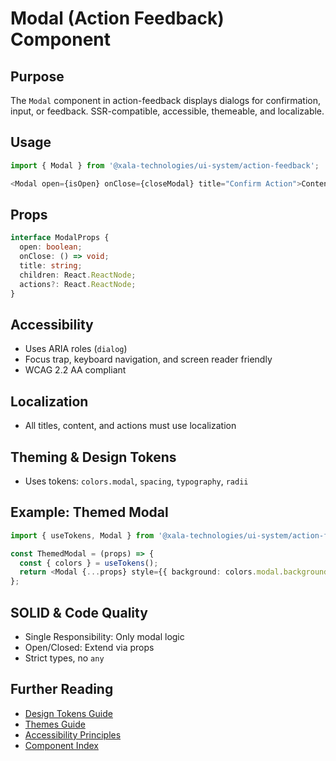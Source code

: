 # Modal (Action Feedback) Component

## Purpose
The `Modal` component in action-feedback displays dialogs for confirmation, input, or feedback. SSR-compatible, accessible, themeable, and localizable.

## Usage
```typescript
import { Modal } from '@xala-technologies/ui-system/action-feedback';

<Modal open={isOpen} onClose={closeModal} title="Confirm Action">Content</Modal>
```

## Props
```typescript
interface ModalProps {
  open: boolean;
  onClose: () => void;
  title: string;
  children: React.ReactNode;
  actions?: React.ReactNode;
}
```

## Accessibility
- Uses ARIA roles (`dialog`)
- Focus trap, keyboard navigation, and screen reader friendly
- WCAG 2.2 AA compliant

## Localization
- All titles, content, and actions must use localization

## Theming & Design Tokens
- Uses tokens: `colors.modal`, `spacing`, `typography`, `radii`

## Example: Themed Modal
```typescript
import { useTokens, Modal } from '@xala-technologies/ui-system/action-feedback';

const ThemedModal = (props) => {
  const { colors } = useTokens();
  return <Modal {...props} style={{ background: colors.modal.background }} />;
};
```

## SOLID & Code Quality
- Single Responsibility: Only modal logic
- Open/Closed: Extend via props
- Strict types, no `any`

## Further Reading
- [Design Tokens Guide](../design-tokens.md)
- [Themes Guide](../themes.md)
- [Accessibility Principles](../architecture.md)
- [Component Index](./README.md)
